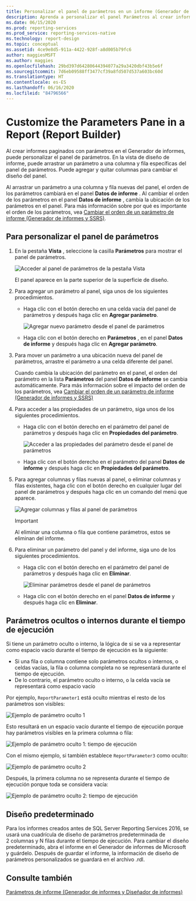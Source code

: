 ```yaml
---
title: Personalizar el panel de parámetros en un informe (Generador de informes) | Microsoft Docs
description: Aprenda a personalizar el panel Parámetros al crear informes paginados con parámetros en el Generador de informes.
ms.date: 06/15/2020
ms.prod: reporting-services
ms.prod_service: reporting-services-native
ms.technology: report-design
ms.topic: conceptual
ms.assetid: 4ce9e8d5-911a-4422-928f-a8d005b79fc6
author: maggiesMSFT
ms.author: maggies
ms.openlocfilehash: 29bd397d64280644394077a29a3420dbf43b5e6f
ms.sourcegitcommit: 7d6eb09588ff3477cf39a8fd507d537a603bc60d
ms.translationtype: HT
ms.contentlocale: es-ES
ms.lasthandoff: 06/16/2020
ms.locfileid: "84796566"
---
```

# <a name="customize-the-parameters-pane-in-a-report-report-builder"></a>Customize the Parameters Pane in a Report (Report Builder)
  Al crear informes paginados con parámetros en el Generador de informes, puede personalizar el panel de parámetros. En la vista de diseño de informe, puede arrastrar un parámetro a una columna y fila específicas del panel de parámetros. Puede agregar y quitar columnas para cambiar el diseño del panel.

 Al arrastrar un parámetro a una columna y fila nuevas del panel, el orden de los parámetros cambiará en el panel **Datos de informe** . Al cambiar el orden de los parámetros en el panel **Datos de informe** , cambia la ubicación de los parámetros en el panel. Para más información sobre por qué es importante el orden de los parámetros, vea [Cambiar el orden de un parámetro de informe &#40;Generador de informes y SSRS&#41;](../../reporting-services/report-design/change-the-order-of-a-report-parameter-report-builder-and-ssrs.md).

## <a name="to-customize-the-parameters-pane"></a>Para personalizar el panel de parámetros

1.  En la pestaña **Vista** , seleccione la casilla **Parámetros** para mostrar el panel de parámetros.

     ![Acceder al panel de parámetros de la pestaña Vista](../../reporting-services/report-design/media/ssrs-customparameter-accessparameterpanedesignmode.png "Acceder al panel de parámetros de la pestaña Vista")

     El panel aparece en la parte superior de la superficie de diseño.

2.  Para agregar un parámetro al panel, siga unos de los siguientes procedimientos.

    -   Haga clic con el botón derecho en una celda vacía del panel de parámetros y después haga clic en **Agregar parámetro**.

         ![Agregar nuevo parámetro desde el panel de parámetros](../../reporting-services/report-design/media/ssrs-customizeparameter-addnewparameter.png "Agregar nuevo parámetro desde el panel de parámetros")

    -   Haga clic con el botón derecho en **Parámetros** , en el panel **Datos de informe** y después haga clic en **Agregar parámetro**.

3.  Para mover un parámetro a una ubicación nueva del panel de parámetros, arrastre el parámetro a una celda diferente del panel.

     Cuando cambia la ubicación del parámetro en el panel, el orden del parámetro en la lista **Parámetros** del panel **Datos de informe** se cambia automáticamente. Para más información sobre el impacto del orden de los parámetros, vea [Cambiar el orden de un parámetro de informe &#40;Generador de informes y SSRS&#41;](../../reporting-services/report-design/change-the-order-of-a-report-parameter-report-builder-and-ssrs.md)

4.  Para acceder a las propiedades de un parámetro, siga unos de los siguientes procedimientos.

    -   Haga clic con el botón derecho en el parámetro del panel de parámetros y después haga clic en **Propiedades del parámetro**.

         ![Acceder a las propiedades del parámetro desde el panel de parámetros](../../reporting-services/report-design/media/ssrs-customizeparameter-accessparameterproperties-composite.png "Acceder a las propiedades del parámetro desde el panel de parámetros")

    -   Haga clic con el botón derecho en el parámetro del panel **Datos de informe** y después haga clic en **Propiedades del parámetro**.

5.  Para agregar columnas y filas nuevas al panel, o eliminar columnas y filas existentes, haga clic con el botón derecho en cualquier lugar del panel de parámetros y después haga clic en un comando del menú que aparece.

     ![Agregar columnas y filas al panel de parámetros](../../reporting-services/report-design/media/ssrs-customparameter-addcolumnsrows.png "Agregar columnas y filas al panel de parámetros")

    > [!IMPORTANT]
    >  Al eliminar una columna o fila que contiene parámetros, estos se eliminan del informe.

6.  Para eliminar un parámetro del panel y del informe, siga uno de los siguientes procedimientos.

    -   Haga clic con el botón derecho en el parámetro del panel de parámetros y después haga clic en  **Eliminar**.

         ![Eliminar parámetros desde el panel de parámetros](../../reporting-services/report-design/media/ssrs-customparameter-deleteparameter.png "Eliminar parámetros desde el panel de parámetros")

    -   Haga clic con el botón derecho en el panel **Datos de informe** y después haga clic en **Eliminar**.

## <a name="hiddeninternal-parameters-during-runtime"></a>Parámetros ocultos o internos durante el tiempo de ejecución
Si tiene un parámetro oculto o interno, la lógica de si se va a representar como espacio vacío durante el tiempo de ejecución es la siguiente:

   - Si una fila o columna contiene solo parámetros ocultos o internos, o celdas vacías, la fila o columna completa no se representará durante el tiempo de ejecución.
   - De lo contrario, el parámetro oculto o interno, o la celda vacía se representará como espacio vacío

Por ejemplo, `ReportParameter1` está oculto mientras el resto de los parámetros son visibles:

![Ejemplo de parámetro oculto 1](../../reporting-services/report-design/media/ssrs-hidden-parameter-rb-1.png "Un parámetro oculto en la cuadrícula de diseño")

Esto resultará en un espacio vacío durante el tiempo de ejecución porque hay parámetros visibles en la primera columna o fila:

![Ejemplo de parámetro oculto 1: tiempo de ejecución](../../reporting-services/report-design/media/ssrs-hidden-parameter-server-1.png "Un parámetro oculto en la cuadrícula de diseño da lugar a espacio vacío en tiempo de ejecución")

Con el mismo ejemplo, si también establece `ReportParameter3` como oculto:

![Ejemplo de parámetro oculto 2](../../reporting-services/report-design/media/ssrs-hidden-parameter-rb-2.png "Dos parámetros ocultos en la misma columna")

Después, la primera columna no se representa durante el tiempo de ejecución porque toda se considera vacía:

![Ejemplo de parámetro oculto 2: tiempo de ejecución](../../reporting-services/report-design/media/ssrs-hidden-parameter-server-2.png "Dos parámetros ocultos en la misma columna en tiempo de ejecución")

## <a name="default-layout"></a>Diseño predeterminado
Para los informes creados antes de SQL Server Reporting Services 2016, se usará una cuadrícula de diseño de parámetros predeterminada de 2 columnas y N filas durante el tiempo de ejecución. Para cambiar el diseño predeterminado, abra el informe en el Generador de informes de Microsoft y guárdelo. Después de guardar el informe, la información de diseño de parámetros personalizados se guardará en el archivo .rdl.


## <a name="see-also"></a>Consulte también
 [Parámetros de informe &#40;Generador de informes y Diseñador de informes&#41;](../../reporting-services/report-design/report-parameters-report-builder-and-report-designer.md)


